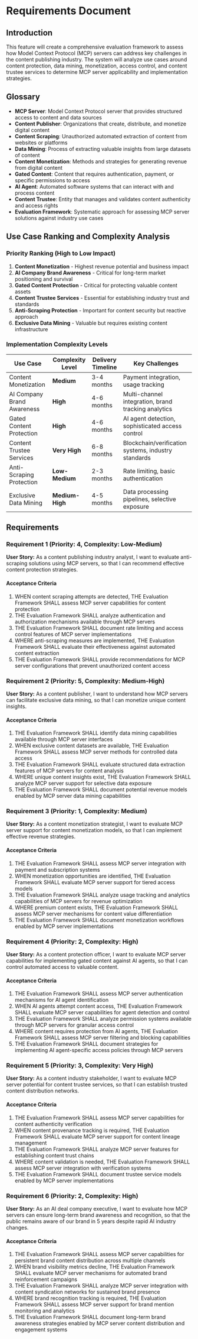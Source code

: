 # Requirements Document

## Introduction

This feature will create a comprehensive evaluation framework to assess how Model Context Protocol (MCP) servers can address key challenges in the content publishing industry. The system will analyze use cases around content protection, data mining, monetization, access control, and content trustee services to determine MCP server applicability and implementation strategies.

## Glossary

- **MCP Server**: Model Context Protocol server that provides structured access to content and data sources
- **Content Publisher**: Organizations that create, distribute, and monetize digital content
- **Content Scraping**: Unauthorized automated extraction of content from websites or platforms
- **Data Mining**: Process of extracting valuable insights from large datasets of content
- **Content Monetization**: Methods and strategies for generating revenue from digital content
- **Gated Content**: Content that requires authentication, payment, or specific permissions to access
- **AI Agent**: Automated software systems that can interact with and process content
- **Content Trustee**: Entity that manages and validates content authenticity and access rights
- **Evaluation Framework**: Systematic approach for assessing MCP server solutions against industry use cases

## Use Case Ranking and Complexity Analysis

### Priority Ranking (High to Low Impact)
1. **Content Monetization** - Highest revenue potential and business impact
2. **AI Company Brand Awareness** - Critical for long-term market positioning and survival
3. **Gated Content Protection** - Critical for protecting valuable content assets
4. **Content Trustee Services** - Essential for establishing industry trust and standards
5. **Anti-Scraping Protection** - Important for content security but reactive approach
6. **Exclusive Data Mining** - Valuable but requires existing content infrastructure

### Implementation Complexity Levels

| Use Case | Complexity Level | Delivery Timeline | Key Challenges |
|----------|------------------|-------------------|----------------|
| Content Monetization | **Medium** | 3-4 months | Payment integration, usage tracking |
| AI Company Brand Awareness | **High** | 4-6 months | Multi-channel integration, brand tracking analytics |
| Gated Content Protection | **High** | 4-6 months | AI agent detection, sophisticated access control |
| Content Trustee Services | **Very High** | 6-8 months | Blockchain/verification systems, industry standards |
| Anti-Scraping Protection | **Low-Medium** | 2-3 months | Rate limiting, basic authentication |
| Exclusive Data Mining | **Medium-High** | 4-5 months | Data processing pipelines, selective exposure |

## Requirements

### Requirement 1 (Priority: 4, Complexity: Low-Medium)

**User Story:** As a content publishing industry analyst, I want to evaluate anti-scraping solutions using MCP servers, so that I can recommend effective content protection strategies.

#### Acceptance Criteria

1. WHEN content scraping attempts are detected, THE Evaluation Framework SHALL assess MCP server capabilities for content protection
2. THE Evaluation Framework SHALL analyze authentication and authorization mechanisms available through MCP servers
3. THE Evaluation Framework SHALL document rate limiting and access control features of MCP server implementations
4. WHERE anti-scraping measures are implemented, THE Evaluation Framework SHALL evaluate their effectiveness against automated content extraction
5. THE Evaluation Framework SHALL provide recommendations for MCP server configurations that prevent unauthorized content access

### Requirement 2 (Priority: 5, Complexity: Medium-High)

**User Story:** As a content publisher, I want to understand how MCP servers can facilitate exclusive data mining, so that I can monetize unique content insights.

#### Acceptance Criteria

1. THE Evaluation Framework SHALL identify data mining capabilities available through MCP server interfaces
2. WHEN exclusive content datasets are available, THE Evaluation Framework SHALL assess MCP server methods for controlled data access
3. THE Evaluation Framework SHALL evaluate structured data extraction features of MCP servers for content analysis
4. WHERE unique content insights exist, THE Evaluation Framework SHALL analyze MCP server support for selective data exposure
5. THE Evaluation Framework SHALL document potential revenue models enabled by MCP server data mining capabilities

### Requirement 3 (Priority: 1, Complexity: Medium)

**User Story:** As a content monetization strategist, I want to evaluate MCP server support for content monetization models, so that I can implement effective revenue strategies.

#### Acceptance Criteria

1. THE Evaluation Framework SHALL assess MCP server integration with payment and subscription systems
2. WHEN monetization opportunities are identified, THE Evaluation Framework SHALL evaluate MCP server support for tiered access models
3. THE Evaluation Framework SHALL analyze usage tracking and analytics capabilities of MCP servers for revenue optimization
4. WHERE premium content exists, THE Evaluation Framework SHALL assess MCP server mechanisms for content value differentiation
5. THE Evaluation Framework SHALL document monetization workflows enabled by MCP server implementations

### Requirement 4 (Priority: 2, Complexity: High)

**User Story:** As a content protection officer, I want to evaluate MCP server capabilities for implementing gated content against AI agents, so that I can control automated access to valuable content.

#### Acceptance Criteria

1. THE Evaluation Framework SHALL assess MCP server authentication mechanisms for AI agent identification
2. WHEN AI agents attempt content access, THE Evaluation Framework SHALL evaluate MCP server capabilities for agent detection and control
3. THE Evaluation Framework SHALL analyze permission systems available through MCP servers for granular access control
4. WHERE content requires protection from AI agents, THE Evaluation Framework SHALL assess MCP server filtering and blocking capabilities
5. THE Evaluation Framework SHALL document strategies for implementing AI agent-specific access policies through MCP servers

### Requirement 5 (Priority: 3, Complexity: Very High)

**User Story:** As a content industry stakeholder, I want to evaluate MCP server potential for content trustee services, so that I can establish trusted content distribution networks.

#### Acceptance Criteria

1. THE Evaluation Framework SHALL assess MCP server capabilities for content authenticity verification
2. WHEN content provenance tracking is required, THE Evaluation Framework SHALL evaluate MCP server support for content lineage management
3. THE Evaluation Framework SHALL analyze MCP server features for establishing content trust chains
4. WHERE content validation is needed, THE Evaluation Framework SHALL assess MCP server integration with verification systems
5. THE Evaluation Framework SHALL document trustee service models enabled by MCP server implementations

### Requirement 6 (Priority: 2, Complexity: High)

**User Story:** As an AI deal company executive, I want to evaluate how MCP servers can ensure long-term brand awareness and recognition, so that the public remains aware of our brand in 5 years despite rapid AI industry changes.

#### Acceptance Criteria

1. THE Evaluation Framework SHALL assess MCP server capabilities for persistent brand content distribution across multiple channels
2. WHEN brand visibility metrics decline, THE Evaluation Framework SHALL evaluate MCP server mechanisms for automated brand reinforcement campaigns
3. THE Evaluation Framework SHALL analyze MCP server integration with content syndication networks for sustained brand presence
4. WHERE brand recognition tracking is required, THE Evaluation Framework SHALL assess MCP server support for brand mention monitoring and analytics
5. THE Evaluation Framework SHALL document long-term brand awareness strategies enabled by MCP server content distribution and engagement systems